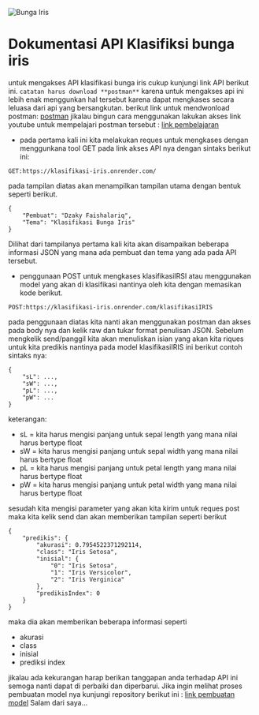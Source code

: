 ![Bunga Iris](https://th.bing.com/th/id/OIP.jM-nWv4Ts4h9JgiESqq2hgHaIl?pid=ImgDet&rs=1)
# Dokumentasi API Klasifiksi bunga iris
untuk mengakses API klasifikasi bunga iris cukup kunjungi link API berikut ini. `catatan harus download **postman**`
karena untuk mengakses api ini lebih enak menggunkan hal tersebut karena dapat mengkases secara leluasa dari api yang bersangkutan. berikut link untuk mendwonload postman: [postman](https://www.postman.com/) jikalau bingun cara menggunakan lakukan akses link youtube untuk mempelajari postman tersebut : [link pembelajaran](https://www.youtube.com/watch?v=bBUNP2YVIQA)

- pada pertama kali ini kita melakukan reques untuk mengkases dengan menggunkana  tool GET pada link akses API nya dengan sintaks berikut ini:
```
GET:https://klasifikasi-iris.onrender.com/
```
pada tampilan diatas akan menampilkan tampilan utama dengan bentuk seperti berikut.

```
{
    "Pembuat": "Dzaky Faishalariq",
    "Tema": "Klasifikasi Bunga Iris"
}
```
Dilihat dari tampilanya pertama kali kita akan disampaikan beberapa informasi JSON yang mana ada pembuat dan tema yang ada pada API tersebut.

- penggunaan POST untuk mengkases klasifikasiIRSI atau menggunakan model yang akan di klasifikasi nantinya oleh kita dengan memasikan kode berikut.
```
POST:https://klasifikasi-iris.onrender.com/klasifikasiIRIS
```
pada penggunaan diatas kita nanti akan menggunakan postman dan akses pada body nya dan kelik raw dan tukar format penulisan JSON. Sebelum mengkelik send/panggil kita akan menuliskan isian yang akan kita riques untuk kita predikis nantinya pada model klasifikasiIRIS ini berikut contoh sintaks nya:

```
{
    "sL": ...,
    "sW": ...,
    "pL": ...,
    "pW": ...
}
```
keterangan:
- sL = kita harus mengisi panjang untuk sepal length yang mana nilai harus bertype float
- sW = kita harus mengisi panjang untuk sepal width yang mana nilai harus bertype float
- pL = kita harus mengisi panjang untuk petal length yang mana nilai harus bertype float
- pW = kita harus mengisi panjang untuk petal width yang mana nilai harus bertype float

sesudah kita mengisi parameter yang akan kita kirim untuk reques post maka kita kelik send dan akan memberikan tampilan seperti berikut

```
{
    "predikis": {
        "akurasi": 0.7954522371292114,
        "class": "Iris Setosa",
        "inisial": {
            "0": "Iris Setosa",
            "1": "Iris Versicolor",
            "2": "Iris Verginica"
        },
        "predikisIndex": 0
    }
}
```
maka dia akan memberikan beberapa informasi seperti
- akurasi
- class
- inisial
- prediksi index

jikalau ada kekurangan harap berikan tanggapan anda terhadap API ini semoga nanti dapat di perbaiki dan diperbarui. Jika ingin melihat proses pembuatan model nya kunjungi repository berikut ini : [link pembuatan model](https://github.com/dzakyfaishalariq/KlasifikasiBungaIris.git)
Salam dari saya...